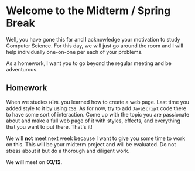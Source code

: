 # Welcome to the Midterm / Spring Break

Well, you have gone this far and I acknowledge your motivation to study Computer Science.
For this day, we will just go around the room and I will help individually one-on-one per each
of your problems.

As a homework, I want you to go beyond the regular meeting and be adventurous.

## Homework

When we studies `HTML` you learned how to create a web page.
Last time you added style to it by using `CSS`.
As for now, try to add `JavaScript` code there to have some sort of interaction. Come up with the topic
you are passionate about and make a full web page of it with styles, effects, and everything that
you want to put there. That's it!

We will **not** meet next week because I want to give you some time to work on this. This will be your
midterm project and will be evaluated. Do not stress about it but do a thorough and diligent work.

We **will** meet on **03/12**.
